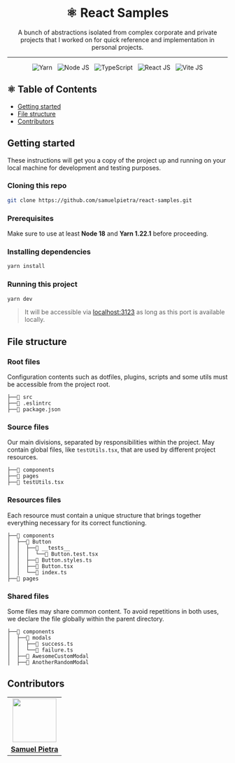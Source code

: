 <h1 align="center">
  ⚛️ React Samples
</h1>

<p align="center">
A bunch of abstractions isolated from complex corporate and private projects that I worked on for quick reference and implementation in personal projects.
</p>

---

<p align="center">
  <img alt="Yarn" src="https://img.shields.io/badge/yarn-%232C8EBB.svg?style=for-the-badge&logo=yarn&logoColor=white">
  &nbsp;
  <img alt="Node JS" src="https://img.shields.io/badge/node.js-6DA55F?style=for-the-badge&logo=node.js&logoColor=white">
  &nbsp;
  <img alt="TypeScript" src="https://img.shields.io/badge/typescript-%23007ACC.svg?style=for-the-badge&logo=typescript&logoColor=white">
  &nbsp;
  <img alt="React JS" src="https://img.shields.io/badge/react-%2320232a.svg?style=for-the-badge&logo=react&logoColor=%2361DAFB">
  &nbsp;
  <img alt="Vite JS" src="https://img.shields.io/badge/vite-%23646CFF.svg?style=for-the-badge&logo=vite&logoColor=white">
</p>

## :atom_symbol: Table of Contents

- [Getting started](#getting-started)
- [File structure](#file-structure)
- [Contributors](#contributors)

## Getting started

These instructions will get you a copy of the project up and running on your local machine for development and testing purposes.

### Cloning this repo

```bash
git clone https://github.com/samuelpietra/react-samples.git
```

### Prerequisites

Make sure to use at least **Node 18** and **Yarn 1.22.1** before proceeding.

### Installing dependencies

```bash
yarn install
```

### Running this project

```bash
yarn dev
```

> It will be accessible via [localhost:3123](http://localhost:3123) as long as this port is available locally.

## File structure

### Root files

Configuration contents such as dotfiles, plugins, scripts and some utils must be accessible from the project root.

```
├──📁 src
├──👾 .eslintrc
├──👾 package.json
```

### Source files

Our main divisions, separated by responsibilities within the project. May contain global files, like `testUtils.tsx`, that are used by different project resources.

```
├──📁 components
├──📁 pages
├──👾 testUtils.tsx
```

### Resources files

Each resource must contain a unique structure that brings together everything necessary for its correct functioning.

```
├──📁 components
│  ├──📁 Button
│  │  ├──📁 __tests__
│  │  │  └──👾 Button.test.tsx
│  │  ├──👾 Button.styles.ts
│  │  ├──👾 Button.tsx
│  │  └──👾 index.ts
├──📁 pages
```

### Shared files

Some files may share common content. To avoid repetitions in both uses, we declare the file globally within the parent directory.

```
├──📁 components
│  ├──📁 modals
│  │  ├──👾 success.ts
│  │  └──👾 failure.ts
│  ├──📁 AwesomeCustomModal
│  ├──📁 AnotherRandomModal
```

## Contributors

<table>
  <tr>
    <td align="center">
      <img src="https://avatars.githubusercontent.com/samuelpietra" width="100px;" />
    </td>
  </tr>

  <td align="center">
    <a href="https://github.com/samuelpietra">
      <b>Samuel Pietra</b>
    </a>
  </td>
</table>
